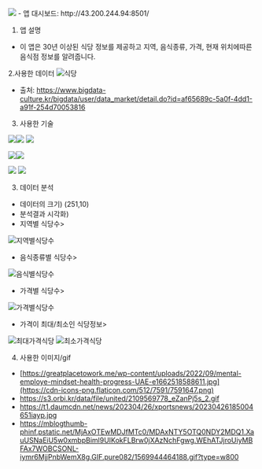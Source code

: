 <img src="https://capsule-render.vercel.app/api?type=waving&color=auto&height=200&section=header&text=food_rst&fontSize=55" />
- 앱 대시보드: http://43.200.244.94:8501/

1. 앱 설명
- 이 앱은 30년 이상된 식당 정보를 제공하고 지역, 음식종류, 가격, 현재 위치에따른 음식점 정보를 알려줍니다.

2.사용한 데이터
![식당](https://github.com/YeojinSon7/food_rst/assets/130967465/7cc8a0b9-648f-4a5a-8c29-92c16e8b0619)
- 출처: https://www.bigdata-culture.kr/bigdata/user/data_market/detail.do?id=af65689c-5a0f-4dd1-a91f-254d70053816
3. 사용한 기술

 <img src="https://img.shields.io/badge/Python-3776AB?style=flat&logo=python&logoColor=white"/><img src="https://img.shields.io/badge/Numpy-013243?style=flat&logo=numpy&logoColor=white"/> <img src="https://img.shields.io/badge/Pandas-150458?style=flat&logo=pandas&logoColor=white"/>
 
 <img src="https://img.shields.io/badge/Jupyter-F37626?style=flat&logo=jupyter&logoColor=white"/><img src="https://img.shields.io/badge/Google Colab-F9AB00?style=flat&logo=googlecolab&logoColor=white"/>
 
 <img src="https://img.shields.io/badge/Streamlit-FF4B4B?style=flat&logo=streamlit&logoColor=white"/> <img src="https://img.shields.io/badge/Visual Studio Code-007ACC?style=flat&logo=visualstudiocode&logoColor=white"/>
 
3. 데이터 분석
-  데이터의 크기) (251,10)
-  분석결과 시각화)
- 지역별 식당수>

![지역별식당수](https://github.com/YeojinSon7/food_rst/assets/130967465/6fdf43b5-868e-4ab3-a15b-9a0b22caf998)
- 음식종류별 식당수>

![음식별식당수](https://github.com/YeojinSon7/food_rst/assets/130967465/07bf37ab-95d6-4a07-9692-cd3876165a3c)
- 가격별 식당수>

![가격별식당수](https://github.com/YeojinSon7/food_rst/assets/130967465/e67d60b9-8f0c-4f37-ba75-20a7368165d6)
- 가격이 최대/최소인 식당정보>

![최대가격식당](https://github.com/YeojinSon7/food_rst/assets/130967465/29c4765c-50da-428e-b8b2-6675a4a3ff04)
![최소가격식당](https://github.com/YeojinSon7/food_rst/assets/130967465/2df51eeb-13d1-4a9d-be60-53ad3062b631)

4. 사용한 이미지/gif
- [https://greatplacetowork.me/wp-content/uploads/2022/09/mental-employe-mindset-health-progress-UAE-e1662518588611.jpg](https://cdn-icons-png.flaticon.com/512/7591/7591647.png)
- https://s3.orbi.kr/data/file/united/2109569778_eZanPj5s_2.gif
- https://t1.daumcdn.net/news/202304/26/xportsnews/20230426185004651iayp.jpg
- https://mblogthumb-phinf.pstatic.net/MjAxOTEwMDJfMTc0/MDAxNTY5OTQ0NDY2MDQ1.XauUSNaEiU5w0xmbpBiml9UIKokFLBrw0jXAzNchFgwg.WEhATJjroUiyMBFAx7WOBCSONL-iymr6MjjPnbWemX8g.GIF.pure082/1569944464188.gif?type=w800

